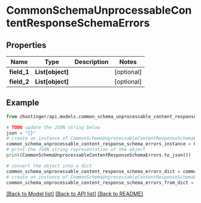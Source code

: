 # CommonSchemaUnprocessableContentResponseSchemaErrors


## Properties

Name | Type | Description | Notes
------------ | ------------- | ------------- | -------------
**field_1** | **List[object]** |  | [optional] 
**field_2** | **List[object]** |  | [optional] 

## Example

```python
from @hostinger/api.models.common_schema_unprocessable_content_response_schema_errors import CommonSchemaUnprocessableContentResponseSchemaErrors

# TODO update the JSON string below
json = "{}"
# create an instance of CommonSchemaUnprocessableContentResponseSchemaErrors from a JSON string
common_schema_unprocessable_content_response_schema_errors_instance = CommonSchemaUnprocessableContentResponseSchemaErrors.from_json(json)
# print the JSON string representation of the object
print(CommonSchemaUnprocessableContentResponseSchemaErrors.to_json())

# convert the object into a dict
common_schema_unprocessable_content_response_schema_errors_dict = common_schema_unprocessable_content_response_schema_errors_instance.to_dict()
# create an instance of CommonSchemaUnprocessableContentResponseSchemaErrors from a dict
common_schema_unprocessable_content_response_schema_errors_from_dict = CommonSchemaUnprocessableContentResponseSchemaErrors.from_dict(common_schema_unprocessable_content_response_schema_errors_dict)
```
[[Back to Model list]](../README.md#documentation-for-models) [[Back to API list]](../README.md#documentation-for-api-endpoints) [[Back to README]](../README.md)


